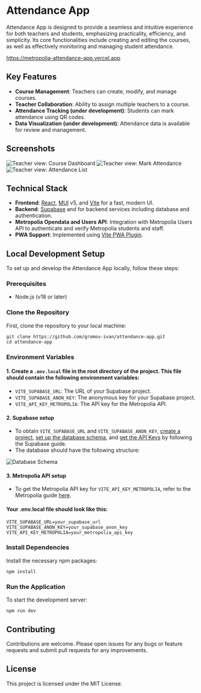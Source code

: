 # Attendance App

Attendance App is designed to provide a seamless and intuitive experience for both teachers and students, emphasizing practicality, efficiency, and simplicity. Its core functionalities include creating and editing the courses, as well as effectively monitoring and managing student attendance.

https://metropolia-attendance-app.vercel.app

## Key Features
- **Course Management**: Teachers can create, modify, and manage courses.
- **Teacher Collaboration**: Ability to assign multiple teachers to a course.
- **Attendance Tracking (under development)**: Students can mark attendance using QR codes.
- **Data Visualization (under development)**: Attendance data is available for review and management.

## Screenshots

<img src="https://github.com/gromov-ivan/attendance-app/assets/122451258/b549d6bb-46ec-4e2b-a1b2-e3555503c882" alt="Teacher view: Course Dashboard"/>
<img src="https://github.com/gromov-ivan/attendance-app/assets/122451258/9ad8be6e-258f-4889-a292-59e8451f6d79" alt="Teacher view: Mark Attendance"/>
<img src="https://github.com/gromov-ivan/attendance-app/assets/122451258/dbadaa15-1ab5-4980-b12b-2c4d05915010" alt="Teacher view: Attendance List"/>

## Technical Stack
- **Frontend**: [React](https://react.dev/), [MUI](https://mui.com/) v5, and [Vite](https://vitejs.dev/) for a fast, modern UI.
- **Backend**: [Supabase](https://supabase.com/) and for backend services including database and authentication.
- **Metropolia Opendata and Users API**: Integration with Metropolia Users API to authenticate and verify Metropolia students and staff.
- **PWA Support**: Implemented using [Vite PWA Plugin](https://vite-pwa-org.netlify.app/).

## Local Development Setup

To set up and develop the Attendance App locally, follow these steps:

### Prerequisites
- Node.js (v18 or later)

### Clone the Repository

First, clone the repository to your local machine:

```
git clone https://github.com/gromov-ivan/attendance-app.git
cd attendance-app
```

### Environment Variables

####  1. Create a `.env.local` file in the root directory of the project. This file should contain the following environment variables:

- `VITE_SUPABASE_URL`: The URL of your Supabase project.
- `VITE_SUPABASE_ANON_KEY`: The anonymous key for your Supabase project.
- `VITE_API_KEY_METROPOLIA`: The API key for the Metropolia API.

#### 2. Supabase setup
- To obtain `VITE_SUPABASE_URL` and `VITE_SUPABASE_ANON_KEY`, [create a project](https://supabase.com/docs/guides/getting-started/tutorials/with-react#create-a-project), [set up the database schema](https://supabase.com/docs/guides/getting-started/tutorials/with-react#set-up-the-database-schema), and [get the API Keys](https://supabase.com/docs/guides/getting-started/tutorials/with-react#get-the-api-keys) by following the Supabase guide. 
- The database should have the following structure:
  
<img src="https://github.com/gromov-ivan/attendance-app/assets/122451258/04fecbaf-a02c-4e2f-a574-d27c2a3f0618" alt="Database Schema"/>

#### 3. Metropolia API setup
- To get the Metropolia API key for `VITE_API_KEY_METROPOLIA`, refer to the Metropolia guide [here](https://wiki.metropolia.fi/pages/viewpage.action?pageId=84543748).

#### Your .env.local file should look like this:

```
VITE_SUPABASE_URL=your_supabase_url
VITE_SUPABASE_ANON_KEY=your_supabase_anon_key
VITE_API_KEY_METROPOLIA=your_metropolia_api_key
```

### Install Dependencies
Install the necessary npm packages:

```
npm install
```

### Run the Application
To start the development server:

```
npm run dev
```

## Contributing
Contributions are welcome. Please open issues for any bugs or feature requests and submit pull requests for any improvements.

## License
This project is licensed under the MIT License.
